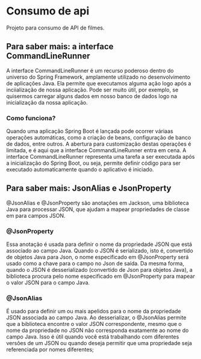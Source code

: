 # Consumo de api

Projeto para consumo de API de filmes.

## Para saber mais: a interface CommandLineRunner
A interface CommandLineRunner é um recurso poderoso dentro do universo do Spring Framework, amplamente utilizado no desenvolvimento de aplicações Java. Ela permite que executamos alguma ação logo após a inciialização de nossa aplicação. Pode ser muito útil, por exemplo, se quisermos carregar alguns dados em nosso banco de dados logo na inicialização da nossa aplicação.

### Como funciona?
Quando uma aplicação Spring Boot é lançada pode ocorrer váriaas operações automáticas, como a criação de beans, configuração de banco de dados, entre outros. A abertura para customização destas operações é limitada, e é aqui que a interface CommandLineRunner entra em cena.
A interface CommandLineRunner representa uma tarefa a ser executada após a inicialização do Spring Boot, ou seja, permite definir código para ser executado automaticamente quando o aplicativo é iniciado.

## Para saber mais: JsonAlias e JsonProperty
@JsonAlias e @JsonProperty são anotações em Jackson, uma biblioteca Java para processar JSON, que ajudam a mapear propriedades de classe em para campos JSON.

### @JsonProperty
Essa anotação é usada para definir o nome da propriedade JSON que está associado ao campo Java.
Quando o JSON é serializado, isto é, convertido de objetos Java para Json, o nome especificado em @JsonProperty será usado como a chave para o campo no Json de saída. Da mesma forma, quando o JSON é desserializado (convertido de Json para objetos Java), a biblioteca procura pelo nome especificado em @JsonProperty para mapear o valor JSON para o campo Java.

### @JsonAlias
É usado para definir um ou mais apelidos para o nome da propriedade JSON associada ao campo Java.
Ao desserializar, o @JsonAlias permite que a biblioteca encontre o valor JSON correspondente, mesmo que o nome da propriedade no JSON não corresponda exatamente ao nome do campo Java.
Isso é útil quando você está trabalhando com diferentes versões de um JSON ou quando deseja permitir que uma propriedade seja referenciada por nomes diferentes;